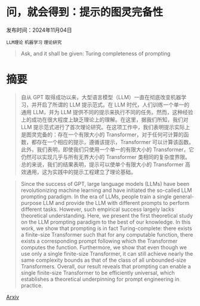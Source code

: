 # 问，就会得到：提示的图灵完备性

发布时间：2024年11月04日

`LLM理论` `机器学习` `理论研究`

> Ask, and it shall be given: Turing completeness of prompting

# 摘要

> 自从 GPT 取得成功以来，大型语言模型（LLM）一直在彻底改变机器学习，并开启了所谓的 LLM 提示范式。在 LLM 时代，人们训练一个单一的通用 LLM，并为 LLM 提供不同的提示来执行不同的任务。然而，这种经验上的成功在很大程度上缺乏理论上的理解。在这里，据我们所知，我们对 LLM 提示范式进行了首次理论研究。在这项工作中，我们表明提示实际上是图灵完备的：存在一个有限大小的 Transformer，对于任何可计算的函数，都存在一个相应的提示，遵循该提示，Transformer 可以计算该函数。此外，我们表明，即使我们只使用一个单一的有限大小的 Transformer，它仍然可以实现几乎与所有无界大小的 Transformer 类相同的复杂度界限。总的来说，我们的结果表明，提示可以使单个有限大小的 Transformer 高效通用，这为实践中的提示工程建立了理论基础。

> Since the success of GPT, large language models (LLMs) have been revolutionizing machine learning and have initiated the so-called LLM prompting paradigm. In the era of LLMs, people train a single general-purpose LLM and provide the LLM with different prompts to perform different tasks. However, such empirical success largely lacks theoretical understanding. Here, we present the first theoretical study on the LLM prompting paradigm to the best of our knowledge. In this work, we show that prompting is in fact Turing-complete: there exists a finite-size Transformer such that for any computable function, there exists a corresponding prompt following which the Transformer computes the function. Furthermore, we show that even though we use only a single finite-size Transformer, it can still achieve nearly the same complexity bounds as that of the class of all unbounded-size Transformers. Overall, our result reveals that prompting can enable a single finite-size Transformer to be efficiently universal, which establishes a theoretical underpinning for prompt engineering in practice.

[Arxiv](https://arxiv.org/abs/2411.01992)